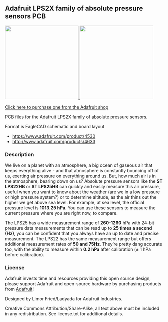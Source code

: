 ## Adafruit LPS2X family of absolute pressure sensors PCB

<a href="http://www.adafruit.com/products/4530"><img src="assets/lps25.jpg?raw=true" height="235px">
<a href="http://www.adafruit.com/products/4633"><img src="assets/lps22.jpg?raw=true" height="235px">
  
Click here to purchase one from the Adafruit shop</a>

PCB files for the Adafruit LPS2X family of absolute pressure sensors. 

Format is EagleCAD schematic and board layout
* https://www.adafruit.com/product/4530
* http://www.adafruit.com/products/4633

### Description

We live on a planet with an atmosphere, a big ocean of gaseous air that keeps everything alive - and that atmosphere is constantly bouncing off of us, exerting air pressure on everything around us. But, how much air is in the atmosphere, bearing down on us?
Absolute pressure sensors  like the **ST LPS22HB** or **ST LPS25HB** can quickly and easily measure this air pressure, useful when you want to know about the weather (are we in a low pressure or high pressure system?) or to determine altitude, as the air thins out the higher we get above sea level. For example, at sea level, the official pressure level is **1013.25 hPa**. You can use these sensors to measure the current pressure where you are right now, to compare.

The LPS25 has a wide measurement range of **260-1260** hPa with 24-bit pressure data measurements that can be read up to **25 times a second (Hz)**, you can be confident that you always have an up to date and precise measurement. The LPS22 has the same measurement range but offers additional measurement rates of **50 and 75Hz**. They’re pretty dang accurate too, with the ability to measure within **0.2 hPa** after calibration (± 1 hPa before calibration).
### License

Adafruit invests time and resources providing this open source design, please support Adafruit and open-source hardware by purchasing products from [Adafruit](https://www.adafruit.com)!

Designed by Limor Fried/Ladyada for Adafruit Industries.

Creative Commons Attribution/Share-Alike, all text above must be included in any redistribution. 
See license.txt for additional details.
